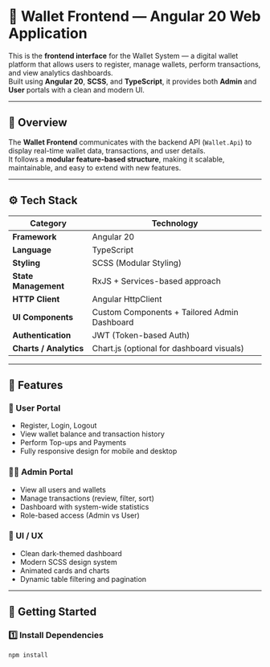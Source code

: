 # 💎 Wallet Frontend — Angular 20 Web Application

This is the **frontend interface** for the Wallet System — a digital wallet platform that allows users to register, manage wallets, perform transactions, and view analytics dashboards.  
Built using **Angular 20**, **SCSS**, and **TypeScript**, it provides both **Admin** and **User** portals with a clean and modern UI.

---

## 🧭 Overview

The **Wallet Frontend** communicates with the backend API (`Wallet.Api`) to display real-time wallet data, transactions, and user details.  
It follows a **modular feature-based structure**, making it scalable, maintainable, and easy to extend with new features.

---

## ⚙️ Tech Stack

| Category               | Technology                                   |
| ---------------------- | -------------------------------------------- |
| **Framework**          | Angular 20                                   |
| **Language**           | TypeScript                                   |
| **Styling**            | SCSS (Modular Styling)                       |
| **State Management**   | RxJS + Services-based approach               |
| **HTTP Client**        | Angular HttpClient                           |
| **UI Components**      | Custom Components + Tailored Admin Dashboard |
| **Authentication**     | JWT (Token-based Auth)                       |
| **Charts / Analytics** | Chart.js (optional for dashboard visuals)    |

---

## 🧰 Features

### 👤 User Portal
- Register, Login, Logout  
- View wallet balance and transaction history  
- Perform Top-ups and Payments  
- Fully responsive design for mobile and desktop  

### 🧑‍💼 Admin Portal
- View all users and wallets  
- Manage transactions (review, filter, sort)  
- Dashboard with system-wide statistics  
- Role-based access (Admin vs User)  

### 🎨 UI / UX
- Clean dark-themed dashboard  
- Modern SCSS design system  
- Animated cards and charts  
- Dynamic table filtering and pagination  

---

## 🚀 Getting Started

### 1️⃣ Install Dependencies
```bash
npm install
